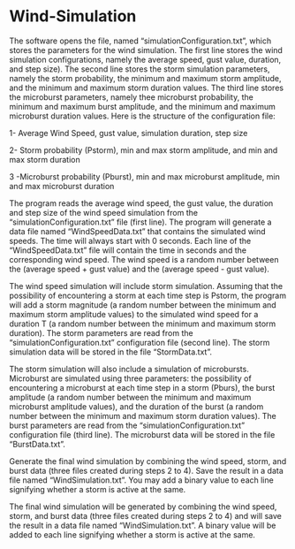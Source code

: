 # Wind-Simulation

The software opens the file, named  “simulationConfiguration.txt”, which stores the parameters for the wind simulation. 
The first line stores the wind simulation configurations, namely the average speed, gust 
value, duration, and step size). The second line stores the storm simulation parameters, 
namely the storm probability, the minimum and maximum storm amplitude, and the 
minimum and maximum storm duration values. The third line stores the microburst 
parameters, namely thee microburst probability, the minimum and maximum burst 
amplitude, and the minimum and maximum microburst duration values. Here is the 
structure of the configuration file:

1- Average Wind Speed, gust value, simulation duration, step size

2- Storm probability (Pstorm), min and max storm amplitude, and min and max storm duration 

3 -Microburst probability (Pburst), min and max microburst amplitude, min and max microburst 
duration 

The program reads the average wind speed, the gust value, the duration and step size of 
the wind speed simulation from the “simulationConfiguration.txt” file (first line). The 
program will generate a data file named “WindSpeedData.txt” that contains the 
simulated wind speeds. The time will always start with 0 seconds. Each line of the 
“WindSpeedData.txt” file will contain the time in seconds and the corresponding 
wind speed. The wind speed is a random number between the (average speed + gust 
value) and the (average speed - gust value).

The wind speed simulation will include storm simulation. Assuming that the 
possibility of encountering a storm at each time step is Pstorm, the program will add a 
storm magnitude (a random number between the minimum and maximum storm 
amplitude values) to the simulated wind speed for a duration T (a random number 
between the minimum and maximum storm duration). The storm parameters are read 
from the “simulationConfiguration.txt” configuration file (second line). The storm 
simulation data will be stored in the file “StormData.txt”.

The storm simulation will also include a simulation of microbursts. Microburst are 
simulated using three parameters: the possibility of encountering a microburst at each 
time step in a storm (Pburs), the burst amplitude (a random number between the 
minimum and maximum microburst amplitude values), and the duration of the burst (a 
random number between the minimum and maximum storm duration values). The burst
parameters are read from the “simulationConfiguration.txt” configuration file (third 
line). The microburst data will be stored in the file “BurstData.txt”.

Generate the final wind simulation by combining the wind speed, storm, and burst data
(three files created during steps 2 to 4). Save the result in a data file named 
“WindSimulation.txt”. You may add a binary value to each line signifying whether a 
storm is active at the same.

The final wind simulation will be generated by combining the wind speed, storm, and burst data
(three files created during steps 2 to 4) and will save the result in a data file named 
“WindSimulation.txt”. A binary value will be added to each line signifying whether a 
storm is active at the same.
